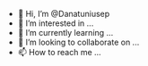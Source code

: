 - 👋 Hi, I’m @Danatuniusep
- 👀 I’m interested in ...
- 🌱 I’m currently learning ...
- 💞️ I’m looking to collaborate on ...
- 📫 How to reach me ...

<!---
Danatuniusep/Danatuniusep is a ✨ special ✨ repository because its `README.md` (this file) appears on your GitHub profile.
You can click the Preview link to take a look at your changes.
--->
